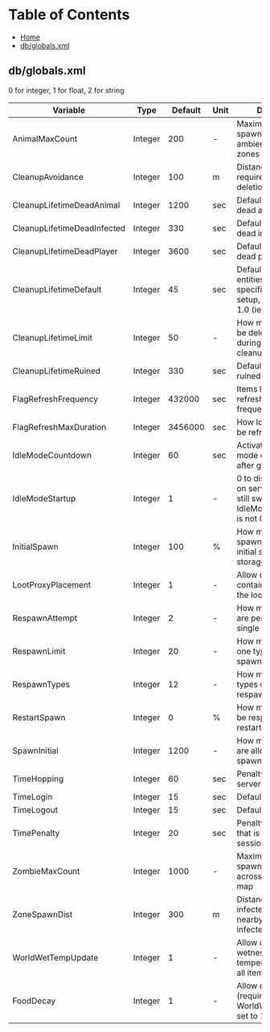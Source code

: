 # Table of Contents

 - [Home](https://github.com/Brandon10x15/DayZ-Modding/blob/main/README.md)
 - [db/globals.xml](https://github.com/Brandon10x15/DayZ-Modding/blob/main/globals.xml.md)

## db/globals.xml
0 for integer, 1 for float, 2 for string

| Variable | Type | Default | Unit | Description |
| -------- | ---- | ------- | ---- | ----------- |
| AnimalMaxCount | Integer | 200 | - | Maximal limit of spawned animals (not ambient) across all zones in map |
|CleanupAvoidance|Integer|100|m|Distance from player required for item deletion|
|CleanupLifetimeDeadAnimal|Integer|1200|sec|Default lifetime for dead animals|
|CleanupLifetimeDeadInfected|Integer|330|sec|Default lifetime for dead infected
|CleanupLifetimeDeadPlayer|Integer|3600|sec|Default lifetime for dead player|
|CleanupLifetimeDefault|Integer|45|sec|Default lifetime for entities with no specific economy setup, but damage >= 1.0 (ie. dead)|
|CleanupLifetimeLimit|Integer|50|-|How many items can be deleted at once during standard cleanup|
|CleanupLifetimeRuined|Integer|330|sec|Default lifetime for ruined loot|
|FlagRefreshFrequency|Integer|432000|sec|Items lifetime will be refreshed with this frequency.|
|FlagRefreshMaxDuration|Integer|3456000|sec|How long the flag will be refreshing items.|
|IdleModeCountdown|Integer|60|sec|Activate economy idle mode on empty server after given time|
|IdleModeStartup|Integer|1|-|0 to disable idle mode on server startup (will still switch on later if IdleModeCountdown is not 0)|
|InitialSpawn|Integer|100|%|How much loot will be spawned on server initial start (without storage).|
|LootProxyPlacement|Integer|1|-|Allow dispatch containers to receive the loot.|
|RespawnAttempt|Integer|2|-|How many attempts are performed during single item respawn|
|RespawnLimit|Integer|20|-|How many items of one type can be spawned at once|
|RespawnTypes|Integer|12|-|How many different types can be respawned at once|
|RestartSpawn|Integer|0|%|How much loot should be respawned during restart to nomimal|
|SpawnInitial|Integer|1200|-|How many initial test are allowed for item spawn|
|TimeHopping|Integer|60|sec|Penalty time for server hoppers|
|TimeLogin|Integer|15|sec|Default login time|
|TimeLogout|Integer|15|sec|Default logout time|
|TimePenalty|Integer|20|sec|Penalty time for player that is still in play session|
|ZombieMaxCount|Integer|1000|-|Maximal limit of spawned zombies across all zones in map|
|ZoneSpawnDist|Integer|300|m|Distance to invoke infected spawn in nearby zone (dynamic infected)|
|WorldWetTempUpdate|Integer|1|-|Allow update of wetness and temperature values on all items in the world.|
|FoodDecay|Integer|1|-|Allow decay on food (requires WorldWetTempUpdate set to 1).|

